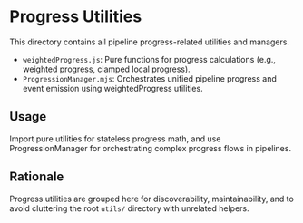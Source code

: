# Progress Utilities

This directory contains all pipeline progress-related utilities and managers.

- `weightedProgress.js`: Pure functions for progress calculations (e.g., weighted progress, clamped local progress).
- `ProgressionManager.mjs`: Orchestrates unified pipeline progress and event emission using weightedProgress utilities.

## Usage

Import pure utilities for stateless progress math, and use ProgressionManager for orchestrating complex progress flows in pipelines.

## Rationale

Progress utilities are grouped here for discoverability, maintainability, and to avoid cluttering the root `utils/` directory with unrelated helpers.
